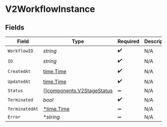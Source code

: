 # V2WorkflowInstance


## Fields

| Field                                                                  | Type                                                                   | Required                                                               | Description                                                            |
| ---------------------------------------------------------------------- | ---------------------------------------------------------------------- | ---------------------------------------------------------------------- | ---------------------------------------------------------------------- |
| `WorkflowID`                                                           | *string*                                                               | :heavy_check_mark:                                                     | N/A                                                                    |
| `ID`                                                                   | *string*                                                               | :heavy_check_mark:                                                     | N/A                                                                    |
| `CreatedAt`                                                            | [time.Time](https://pkg.go.dev/time#Time)                              | :heavy_check_mark:                                                     | N/A                                                                    |
| `UpdatedAt`                                                            | [time.Time](https://pkg.go.dev/time#Time)                              | :heavy_check_mark:                                                     | N/A                                                                    |
| `Status`                                                               | [][components.V2StageStatus](../../models/components/v2stagestatus.md) | :heavy_minus_sign:                                                     | N/A                                                                    |
| `Terminated`                                                           | *bool*                                                                 | :heavy_check_mark:                                                     | N/A                                                                    |
| `TerminatedAt`                                                         | [*time.Time](https://pkg.go.dev/time#Time)                             | :heavy_minus_sign:                                                     | N/A                                                                    |
| `Error`                                                                | **string*                                                              | :heavy_minus_sign:                                                     | N/A                                                                    |